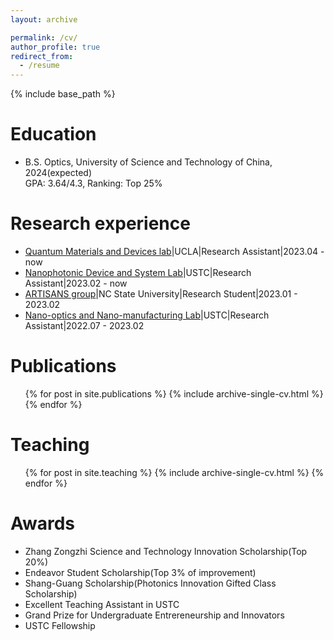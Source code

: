 ```yaml
---
layout: archive

permalink: /cv/
author_profile: true
redirect_from:
  - /resume
---
```


{% include base_path %}

Education
======
* B.S. Optics, University of Science and Technology of China, 2024(expected)<br/>
  GPA: 3.64/4.3, Ranking: Top 25%

Research experience
======
* [Quantum Materials and Devices lab](https://qmdlab.seas.ucla.edu/)|UCLA|Research Assistant|2023.04 - now
* [Nanophotonic Device and System Lab](http://np.ustc.edu.cn./main.htm)|USTC|Research Assistant|2023.02 - now 
* [ARTISANS group](https://www.ne.ncsu.edu/artisans/)|NC State University|Research Student|2023.01 - 2023.02
* [Nano-optics and Nano-manufacturing Lab](http://staff.ustc.edu.cn/~lwang121/index.html)|USTC|Research Assistant|2022.07 - 2023.02
 
Publications
======
  <ul>{% for post in site.publications %}
    {% include archive-single-cv.html %}
  {% endfor %}</ul>
  

  
Teaching
======
  <ul>{% for post in site.teaching %}
    {% include archive-single-cv.html %}
  {% endfor %}</ul>

Awards
======
* Zhang Zongzhi Science and Technology Innovation Scholarship(Top 20%)
* Endeavor Student Scholarship(Top 3% of improvement)
* Shang-Guang Scholarship(Photonics Innovation Gifted Class Scholarship)
* Excellent Teaching Assistant in USTC
* Grand Prize for Undergraduate Entrereneurship and Innovators
* USTC Fellowship
  
